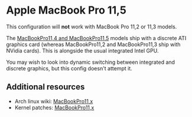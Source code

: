 # Apple MacBook Pro 11,5

This configuration will **not** work with MacBook Pro 11,2 or 11,3 models.

The [MacBookPro11,4 and MacBookPro11,5](https://support.apple.com/kb/SP719) models ship with a discrete ATI graphics card (whereas MacBookPro11,2 and MacBookPro11,3 ship with NVidia cards). This is alongside the usual integrated Intel GPU.

You may wish to look into dynamic switching between integrated and discrete graphics, but this config doesn't attempt it.

## Additional resources

* Arch linux wiki: [MacBookPro11,x](https://wiki.archlinux.org/index.php/MacBookPro11,x)
* Kernel patches: [MacBookPro11,x](https://bugzilla.kernel.org/buglist.cgi?quicksearch=macbookpro11)
